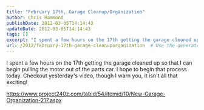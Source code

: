```yaml
---
title: "February 17th, Garage Cleanup/Organization"
author: Chris Hammond
publishDate: 2012-03-05T14:14:43
updateDate: 2012-03-05T14:14:43
tags: []
excerpt: "I spent a few hours on the 17th getting the garage cleaned up so that I can begin pulling the motor out of the parts car. I hope to begin that process today. Checkout yesterday's video, though I warn you, it isn't all that..."
url: /2012/february-17th-garage-cleanuporganization  # Use the generated URL with year
---
```

<p>I spent a few hours on the 17th getting the garage cleaned up so that I can begin pulling the motor out of the parts car. I hope to begin that process today. Checkout yesterday's video, though I warn you, it isn't all that exciting!</p> <p><a href="https://www.project240z.com/tabid/54/itemid/10/New-Garage-Organization-217.aspx">https://www.project240z.com/tabid/54/itemid/10/New-Garage-Organization-217.aspx</a></p> <p>&nbsp;</p> <object width="425" height="350"><param name="movie" value="https://www.youtube.com/v/iRMes1B9v6g"></param><embed src="https://www.youtube.com/v/iRMes1B9v6g" type="application/x-shockwave-flash" width="600" height="350"></embed></object>
